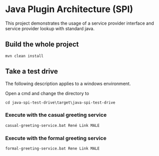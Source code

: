 Java Plugin Architecture (SPI)
====

This project demonstrates the usage of a service provider interface and service provider lookup with standard java.



Build the whole project
---

    mvn clean install

       
## Take a test drive

The following description applies to a windows environment.  

Open a cmd and change the directory to 

    cd java-spi-test-drive\target\java-spi-test-drive
    

### Execute with the casual greeting service

    casual-greeting-service.bat René Link MALE
    
### Execute with the formal greeting service

    formal-greeting-service.bat Rene Link MALE
